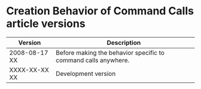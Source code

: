 ﻿Creation Behavior of Command Calls article versions
===================================================

| Version       | Description                                                    |
|---------------|----------------------------------------------------------------|
| 2008-08-17 XX | Before making the behavior specific to command calls anywhere. |
| XXXX-XX-XX XX | Development version                                            |

